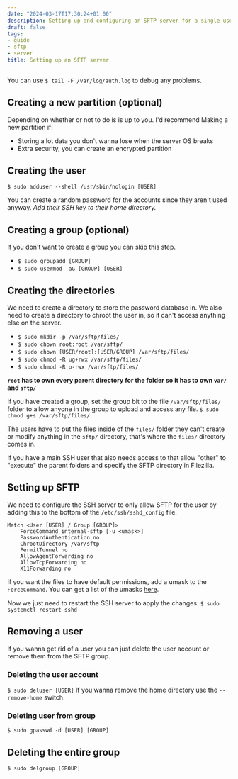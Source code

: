 ```yaml
---
date: "2024-03-17T17:30:24+01:00"
description: Setting up and configuring an SFTP server for a single user and/or a group..
draft: false
tags:
- guide
- sftp
- server
title: Setting up an SFTP server
---
```


You can use `$ tail -F /var/log/auth.log` to debug any problems.

## Creating a new partition (optional)
Depending on whether or not to do is is up to you.
I'd recommend Making a new partition if:
- Storing a lot data you don't wanna lose when the server OS breaks
- Extra security, you can create an encrypted partition

## Creating the user
`$ sudo adduser --shell /usr/sbin/nologin [USER]` 

You can create a random password for the accounts since they aren't used anyway.
*Add their SSH key to their home directory.*

## Creating a group (optional)
If you don't want to create a group you can skip this step.
- `$ sudo groupadd [GROUP]`
- `$ sudo usermod -aG [GROUP] [USER]`

## Creating the directories
We need to create a directory to store the password database in. We also need to create a directory to chroot the user in, so it can't access anything else on the server.

- `$ sudo mkdir -p /var/sftp/files/`
- `$ sudo chown root:root /var/sftp/`
- `$ sudo chown [USER/root]:[USER/GROUP] /var/sftp/files/`
- `$ sudo chmod -R ug+rwx /var/sftp/files/`
- `$ sudo chmod -R o-rwx /var/sftp/files/`

__**`root` has to own every parent directory for the folder so it has to own `var/` and `sftp/`**__

If you have created a group, set the group bit to the file `/var/sftp/files/` folder to allow anyone in the group to upload and access any file.
`$ sudo chmod g+s /var/sftp/files/`

The users have to put the files inside of the `files/` folder they can't create or modify anything in the `sftp/` directory, that's where the `files/` directory comes in.

If you have a main SSH user that also needs access to that allow "other" to "execute" the parent folders and specify the SFTP directory in Filezilla.

## Setting up SFTP
We need to configure the SSH server to only allow SFTP for the user by adding this to the bottom of the `/etc/ssh/sshd_config` file.

```
Match <User [USER] / Group [GROUP]>
    ForceCommand internal-sftp [-u <umask>]
    PasswordAuthentication no
    ChrootDirectory /var/sftp
    PermitTunnel no
    AllowAgentForwarding no
    AllowTcpForwarding no
    X11Forwarding no
```

If you want the files to have default permissions, add a umask to the `ForceCommand`. You can get a list of the umasks [here](https://wintelguy.com/umask-calc.pl).

Now we just need to restart the SSH server to apply the changes.
`$ sudo systemctl restart sshd`

## Removing a user
If you wanna get rid of a user you can just delete the user account or remove them from the SFTP group.

### Deleting the user account
`$ sudo deluser [USER]`
If you wanna remove the home directory use the `--remove-home` switch.

### Deleting user from group
`$ sudo gpasswd -d [USER] [GROUP]`

## Deleting the entire group
`$ sudo delgroup [GROUP]`

